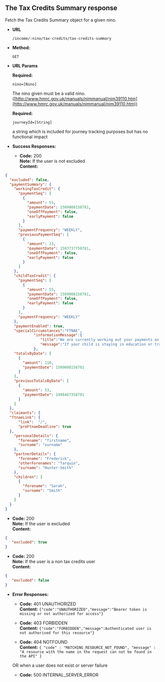 The Tax Credits Summary response
----
  Fetch the Tax Credits Summary object for a given nino.
  
* **URL**

  `/income/:nino/tax-credits/tax-credits-summary`

* **Method:**
  
  `GET`
  
*  **URL Params**

   **Required:**
 
   `nino=[Nino]`
   
   The nino given must be a valid nino. ([http://www.hmrc.gov.uk/manuals/nimmanual/nim39110.htm](http://www.hmrc.gov.uk/manuals/nimmanual/nim39110.htm))

   **Required:**
   
   `journeyId=[String]`

    a string which is included for journey tracking purposes but has no functional impact
    
* **Success Responses:**

  * **Code:** 200 <br />
    **Note:** If the user is not excluded <br />
    **Content:**

```json
{ 
  "excluded": false,
  "paymentSummary": {
    "workingTaxCredit": {
      "paymentSeq": [
        {
          "amount": 55,
          "paymentDate": 1509008158781,
          "oneOffPayment": false,
          "earlyPayment": false
        }
      ],
      "paymentFrequency": "WEEKLY",
      "previousPaymentSeq": [
        {
          "amount": 33,
          "paymentDate": 1503737758781,
          "oneOffPayment": false,
          "earlyPayment": false
        }
      ]
    },
    "childTaxCredit": {
      "paymentSeq": [
        {
          "amount": 55,
          "paymentDate": 1509008158781,
          "oneOffPayment": false,
          "earlyPayment": false
        }
      ],
      "paymentFrequency": "WEEKLY"
    },
    "paymentEnabled": true,
    "specialCircumstances":"FTNAE",
             "informationMessage":{
                "title":"We are currently working out your payments as your child is changing their education or training. This should be done by 7 September CY.",
                "message":"If your child is staying in education or training, you should update their details."
             },
    "totalsByDate": [
      {
        "amount": 110,
        "paymentDate": 1509008158781
      }
    ],
    "previousTotalsByDate": [
      {
        "amount": 53,
        "paymentDate": 1498467358781
      }
    ]
  },
  "claimants": {
  "ftnaeLink": {
      "link":  "/",
      "preFtnaeDeadline": true
  },
    "personalDetails": {
      "forename": "firstname",
      "surname": "surname"
    },
    "partnerDetails": {
      "forename": "Frederick",
      "otherForenames": "Tarquin",
      "surname": "Hunter-Smith"
    },
    "children": [
      {
        "forename": "Sarah",
        "surname": "Smith"
      }
    ]
  }
}
```

  * **Code:** 200 <br />
    **Note:** If the user is excluded <br />
    **Content:**
    
```json
{
   "excluded": true
}
```

  * **Code:** 200 <br />
    **Note:** If the user is a non tax credits user <br />
    **Content:**
    
```json
{
   "excluded": false
}
```
 
* **Error Responses:**

  * **Code:** 401 UNAUTHORIZED <br/>
    **Content:** `{"code":"UNAUTHORIZED","message":"Bearer token is missing or not authorized for access"}`

  * **Code:** 403 FORBIDDEN <br/>
    **Content:** `{"code":"FORBIDDEN","message":Authenticated user is not authorised for this resource"}`

  * **Code:** 404 NOTFOUND <br/>
    **Content:** `{ "code" : "MATCHING_RESOURCE_NOT_FOUND", "message" : "A resource with the name in the request can not be found in the API" }`

  OR when a user does not exist or server failure

  * **Code:** 500 INTERNAL_SERVER_ERROR <br/>



